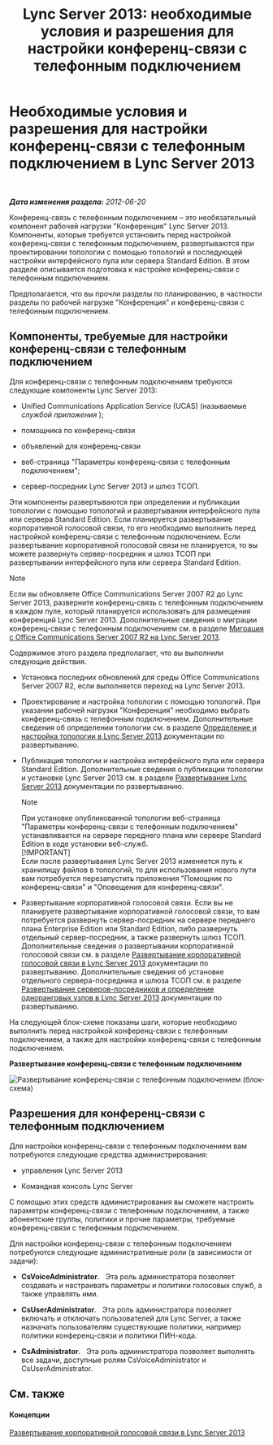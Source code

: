 ﻿---
title: 'Lync Server 2013: необходимые условия и разрешения для настройки конференц-связи с телефонным подключением'
TOCTitle: Необходимые условия и разрешения для настройки конференц-связи с телефонным подключением
ms:assetid: b3b251e5-78ac-44a2-8c36-2a061c9b2314
ms:mtpsurl: https://technet.microsoft.com/ru-ru/library/Gg412865(v=OCS.15)
ms:contentKeyID: 49310912
ms.date: 05/19/2016
mtps_version: v=OCS.15
ms.translationtype: HT
---

# Необходимые условия и разрешения для настройки конференц-связи с телефонным подключением в Lync Server 2013

 

_**Дата изменения раздела:** 2012-06-20_

Конференц-связь с телефонным подключением – это необязательный компонент рабочей нагрузки "Конференция" Lync Server 2013. Компоненты, которые требуется установить перед настройкой конференц-связи с телефонным подключением, развертываются при проектировании топологии с помощью топологий и последующей настройки интерфейсного пула или сервера Standard Edition. В этом разделе описывается подготовка к настройке конференц-связи с телефонным подключением.

Предполагается, что вы прочли разделы по планированию, в частности разделы по рабочей нагрузке "Конференция" и конференц-связи с телефонным подключением.

## Компоненты, требуемые для настройки конференц-связи с телефонным подключением

Для конференц-связи с телефонным подключением требуются следующие компоненты Lync Server 2013:

  - Unified Communications Application Service (UCAS) (называемые *службой приложения* );

  - помощника по конференц-связи

  - объявлений для конференц-связи

  - веб\-страница "Параметры конференц-связи с телефонным подключением";

  - сервер-посредник Lync Server 2013 и шлюз ТСОП.

Эти компоненты развертываются при определении и публикации топологии с помощью топологий и развертывании интерфейсного пула или сервера Standard Edition. Если планируется развертывание корпоративной голосовой связи, то его необходимо выполнить перед настройкой конференц-связи с телефонным подключением. Если развертывание корпоративной голосовой связи не планируется, то вы можете развернуть сервер-посредник и шлюз ТСОП при развертывании интерфейсного пула или сервера Standard Edition.

> [!NOTE]  
> Если вы обновляете Office Communications Server 2007 R2 до Lync Server 2013, разверните конференц-связь с телефонным подключением в каждом пуле, который планируется использовать для размещения конференций Lync Server 2013. Дополнительные сведения о миграции конференц-связи с телефонным подключением см. в разделе <a href="migration-from-office-communications-server-2007-r2-to-lync-server-2013.md">Миграция с Office Communications Server 2007 R2 на Lync Server 2013</a>.

Содержимое этого раздела предполагает, что вы выполнили следующие действия.

  - Установка последних обновлений для среды Office Communications Server 2007 R2, если выполняется переход на Lync Server 2013.

  - Проектирование и настройка топологии с помощью топологий. При указании рабочей нагрузки "Конференция" необходимо выбрать конференц-связь с телефонным подключением. Дополнительные сведения об определении топологии см. в разделе [Определение и настройка топологии в Lync Server 2013](lync-server-2013-defining-and-configuring-the-topology.md) документации по развертыванию.

  - Публикация топологии и настройка интерфейсного пула или сервера Standard Edition. Дополнительные сведения о публикации топологии и установке Lync Server 2013 см. в разделе [Развертывание Lync Server 2013](lync-server-2013-deploying-lync-server.md) документации по развертыванию.
    
    > [!NOTE]  
    > При установке опубликованной топологии веб-страница &quot;Параметры конференц-связи с телефонным подключением&quot; устанавливается на сервере переднего плана или сервере Standard Edition в ходе установки веб-служб.    
    > [!IMPORTANT]  
    > Если после развертывания Lync Server 2013 изменяется путь к хранилищу файлов в топологий, то для использования нового пути вам потребуется перезапустить приложения &quot;Помощник по конференц-связи&quot; и &quot;Оповещения для конференц-связи&quot;.

  - Развертывание корпоративной голосовой связи. Если вы не планируете развертывание корпоративной голосовой связи, то вам потребуется развернуть сервер-посредник на сервере переднего плана Enterprise Edition или Standard Edition, либо развернуть отдельный сервер-посредник, а также развернуть шлюз ТСОП. Дополнительные сведения о развертывании корпоративной голосовой связи см. в разделе [Развертывание корпоративной голосовой связи в Lync Server 2013](lync-server-2013-deploying-enterprise-voice.md) документации по развертыванию. Дополнительные сведения об установке отдельного сервера-посредника и шлюза ТСОП см. в разделе [Развертывание серверов-посредников и определение одноранговых узлов в Lync Server 2013](lync-server-2013-deploying-mediation-servers-and-defining-peers.md) документации по развертыванию.

На следующей блок-схеме показаны шаги, которые необходимо выполнить перед настройкой конференц-связи с телефонным подключением, а также для настройки конференц-связи с телефонным подключением.

**Развертывание конференц-связи с телефонным подключением**

![Развертывание конференц-связи с телефонным подключением (блок-схема)](images/Gg412865.fde8c246-b5ed-4323-a6e7-af1983a5ec86(OCS.15).jpg "Развертывание конференц-связи с телефонным подключением (блок-схема)")

## Разрешения для конференц-связи с телефонным подключением

Для настройки конференц-связи с телефонным подключением вам потребуются следующие средства администрирования:

  - управления Lync Server 2013

  - Командная консоль Lync Server

С помощью этих средств администрирования вы сможете настроить параметры конференц-связи с телефонным подключением, а также абонентские группы, политики и прочие параметры, требуемые конференц-связи с телефонным подключением.

Для настройки конференц-связи с телефонным подключением потребуются следующие административные роли (в зависимости от задачи):

  - **CsVoiceAdministrator**.   Эта роль администратора позволяет создавать и настраивать параметры и политики голосовых служб, а также управлять ими.

  - **CsUserAdministrator**.   Эта роль администратора позволяет включать и отключать пользователей для Lync Server, а также назначать пользователям существующие политики, например политики конференц-связи и политики ПИН-кода.

  - **CsAdministrator**.   Эта роль администратора позволяет выполнять все задачи, доступные ролям CsVoiceAdministrator и CsUserAdministrator.

## См. также

#### Концепции

[Развертывание корпоративной голосовой связи в Lync Server 2013](lync-server-2013-deploying-enterprise-voice.md)

